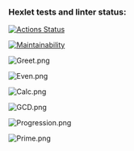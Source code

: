 ### Hexlet tests and linter status:
[![Actions Status](https://github.com/EugenePTCDA/java-project-61/actions/workflows/hexlet-check.yml/badge.svg)](https://github.com/EugenePTCDA/java-project-61/actions)

[![Maintainability](https://api.codeclimate.com/v1/badges/d2330e75398fe06abfd3/maintainability)](https://codeclimate.com/github/EugenePTCDA/java-project-61/maintainability)

![Greet.png](/assets/Greet.png)

![Even.png](/assets/Even.png)

![Calc.png](/assets/Calc.png)

![GCD.png](/assets/GCD.png)

![Progression.png](/assets/Progression.png)

![Prime.png](/assets/Prime.png)